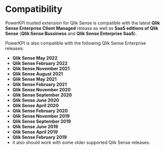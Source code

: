 # Compatibility

PowerKPI trusted extension for Qlik Sense is compatible with the latest **Qlik Sense Enterprise Client Managed**  release  as well as **SaaS editions of Qlik Sense** (**Qlik Sense Bussiness** and **Qlik Sense Enterprise SaaS**).

PowerKPI is also compatible with the following Qlik Sense Enterprise releases:&#x20;

* **Qlik Sense May 2022**
* **Qlik Sense February 2022**
* **Qlik Sense November 2021**
* **Qlik Sense August 2021**
* **Qlik Sense May 2021**
* **Qlik Sense February 2021**
* **Qlik Sense November 2020**
* **Qlik Sense September 2020**
* **Qlik Sense June 2020**&#x20;
* **Qlik Sense April 2020**
* **Qlik Sense February 2020** &#x20;
* **Qlik Sense November 2019**
* **Qlik Sense September 2019**
* **Qlik Sense June 2019**
* **Qlik Sense April 2019**
* **Qlik Sense February 2019**
* it also should work with some older supported Qlik Sense releases.&#x20;
